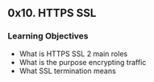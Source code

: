 ## 0x10. HTTPS SSL

### Learning Objectives
- What is HTTPS SSL 2 main roles
- What is the purpose encrypting traffic
- What SSL termination means